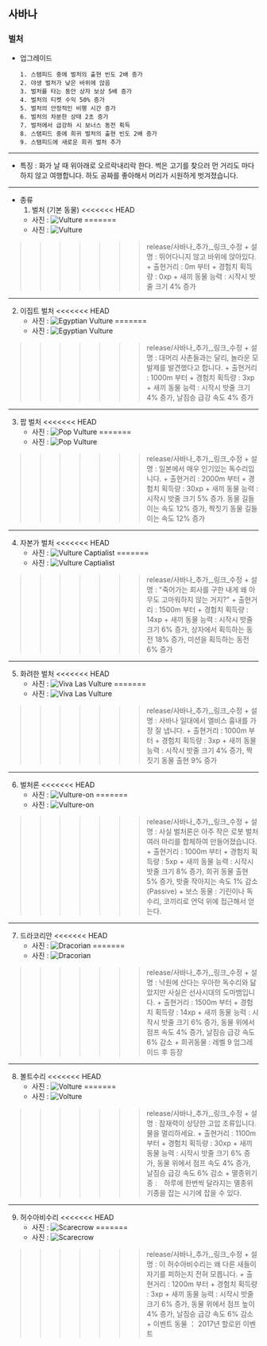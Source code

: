 ## 사바나
### 벌처
+ 업그레이드

      1. 스탬피드 중에 벌처의 출현 빈도 2배 증가
      2. 야생 벌처가 낮은 바위에 앉음
      3. 벌처를 타는 동안 상자 보상 5배 증가
      4. 벌처의 티켓 수익 50% 증가
      5. 벌처의 안정적인 비행 시간 증가
      6. 벌처의 차분한 상태 2초 증가
      7. 벌처에서 급강하 시 보너스 동전 획득
      8. 스탬피드 중에 희귀 벌처의 출현 빈도 2배 증가
      9. 스탬피드에 새로운 희귀 벌처 추가


***
+ 특징 : 화가 날 때 위아래로 오르락내리락 한다. 썩은 고기를 찾으러 먼 거리도 마다하지 않고 여행합니다. 하도 공짜를 좋아해서 머리가 시원하게 벗겨졌습니다.
***
+ 종류
  1. 벌처 (기본 동물)
<<<<<<< HEAD
    + 사진 : ![Vulture](./vulturepicture/Vulture.jpg)
=======
    + 사진 : ![Vulture](./vulture_picture/Vulture.jpg)
>>>>>>> release/사바나_추가,_링크_수정
    + 설명 : 뛰어다니지 않고 바위에 앉아있다.
    + 출현거리 : 0m 부터
    + 경험치 획득량 : 0xp
    + 새끼 동물 능력 : 시작시 밧줄 크기 4% 증가
***
  2. 이집트 벌처
<<<<<<< HEAD
      + 사진 : ![Egyptian Vulture](./vulturepicture/EgyptianVulture.jpg)
=======
      + 사진 : ![Egyptian Vulture](./vulture_picture/Egyptian_Vulture.jpg)
>>>>>>> release/사바나_추가,_링크_수정
      + 설명 : 대머리 사촌들과는 달리, 놀라운 모발제를 발견했다고 합니다.
      + 출현거리 : 1000m 부터
      + 경험치 획득량 : 3xp
      + 새끼 동물 능력 : 시작시 밧줄 크기 4% 증가, 날짐승 급강 속도 4% 증가
***
  3. 팝 벌처
<<<<<<< HEAD
      + 사진 : ![Pop Vulture](./vulturepicture/PopVulture.jpg)
=======
      + 사진 : ![Pop Vulture](./vulture_picture/Pop_Vulture.jpg)
>>>>>>> release/사바나_추가,_링크_수정
      + 설명 : 일본에서 매우 인기있는 독수리입니다.
      + 출현거리 : 2000m 부터
      + 경험치 획득량 : 30xp
      + 새끼 동물 능력 : 시작시 밧줄 크기 5% 증가. 동물 길들이는 속도 12% 증가, 짝짓기 동물 길들이는 속도 12% 증가
***
  4. 자본가 벌처
<<<<<<< HEAD
      + 사진 : ![Vulture Captialist](./vulturepicture/VultureCaptialist.jpg)
=======
      + 사진 : ![Vulture Captialist](./vulture_picture/Vulture_Captialist.jpg)
>>>>>>> release/사바나_추가,_링크_수정
      + 설명 : "죽어가는 회사를 구한 내게 왜 아무도 고마워하지 않는 거지?"
      + 출현거리 : 1500m 부터
      + 경험치 획득량 : 14xp
      + 새끼 동물 능력 : 시작시 밧줄 크기 6% 증가, 상자에서 획득하는 동전 18% 증가, 미션을 획득하는 동전 6% 증가
***
  5. 화려한 벌처
<<<<<<< HEAD
      + 사진 : ![Viva Las Vulture](./vulturepicture/VivaLasVulture.jpg)
=======
      + 사진 : ![Viva Las Vulture](./vulture_picture/Viva_Las_Vulture.jpg)
>>>>>>> release/사바나_추가,_링크_수정
      + 설명 : 사바나 일대에서 엘비스 흉내를 가장 잘 냅니다.
      + 출현거리 : 1000m 부터
      + 경험치 획득량 : 3xp
      + 새끼 동물 능력 : 시작시 밧줄 크기 4% 증가, 짝짓기 동물 출현 9% 증가
***
  6. 벌처론
<<<<<<< HEAD
      + 사진 : ![Vulture-on](./vulturepicture/Vulture-on.jpg)
=======
      + 사진 : ![Vulture-on](./vulture_picture/Vulture-on.jpg)
>>>>>>> release/사바나_추가,_링크_수정
      + 설명 : 사실 벌처론은 아주 작은 로봇 벌처 여러 마리를 합체하여 만들어졌습니다.
      + 출현거리 : 1000m 부터
      + 경험치 획득량 : 5xp
      + 새끼 동물 능력 : 시작시 밧줄 크기 8% 증가, 희귀 동물 출현 5% 증가, 밧줄 작아지는 속도 1% 감소(Passive)
      + 보스 동물 : 기린이나 독수리, 코끼리로 언덕 위에 접근해서 얻는다.
***
  7. 드라코리안
<<<<<<< HEAD
      + 사진 : ![Dracorian](./vulturepicture/Dracorian.jpg)
=======
      + 사진 : ![Dracorian](./vulture_picture/Dracorian.jpg)
>>>>>>> release/사바나_추가,_링크_수정
      + 설명 : 낙원에 산다는 우아한 독수리와 닮았지만 사실은 선사시대의 도마뱀입니다.
      + 출현거리 : 1500m 부터
      + 경험치 획득량 : 14xp
      + 새끼 동물 능력 : 시작시 밧줄 크기 6% 증가, 동물 위에서 점프 속도 4% 증가, 날짐승 급강 속도 6% 감소
      + 희귀동물 : 레벨 9 업그레이드 후 등장
***
  8. 볼트수리
<<<<<<< HEAD
      + 사진 : ![Volture](./vulturepicture/Volture.jpg)
=======
      + 사진 : ![Volture](./vulture_picture/Volture.jpg)
>>>>>>> release/사바나_추가,_링크_수정
      + 설명 : 잠재력이 상당한 고압 조류입니다. 물을 멀리하세요.
      + 출현거리 : 1100m 부터
      + 경험치 획득량 : 30xp
      + 새끼 동물 능력 : 시작시 밧줄 크기 6% 증가, 동물 위에서 점프 속도 4% 증가, 날짐승 급강 속도 6% 감소
      + 멸종위기종 :　하루에 한번씩 달라지는 멸종위기종을 잡는 시기에 잡을 수 있다.
***
  9. 허수아비수리
<<<<<<< HEAD
      + 사진 : ![Scarecrow](./vulturepicture/Scarecrow.png)
=======
      + 사진 : ![Scarecrow](./vulture_picture/Scarecrow.png)
>>>>>>> release/사바나_추가,_링크_수정
      + 설명 : 이 허수아비수리는 왜 다른 새들이 자기를 피하는지 전혀 모릅니다.
      + 출현거리 : 1200m 부터
      + 경험치 획득량 : 3xp
      + 새끼 동물 능력 : 시작시 밧줄 크기 6% 증가, 동물 위에서 점프 높이 4% 증가, 날짐승 급강 속도 6% 감소
      + 이벤트 동물 ： 2017년 할로윈 이벤트
